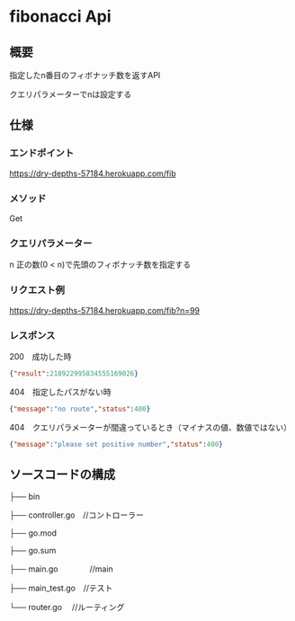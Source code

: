 # fibonacci Api
## 概要
指定したn番目のフィボナッチ数を返すAPI

クエリパラメーターでnは設定する

## 仕様

### エンドポイント
https://dry-depths-57184.herokuapp.com/fib

### メソッド
Get

### クエリパラメーター
n 正の数(0 < n)で先頭のフィボナッチ数を指定する

### リクエスト例
https://dry-depths-57184.herokuapp.com/fib?n=99

### レスポンス
200　成功した時

```json
{"result":218922995834555169026}
```

404　指定したパスがない時
```json
{"message":"no route","status":400}
```
404　クエリパラメーターが間違っているとき（マイナスの値、数値ではない）
```json
{"message":"please set positive number","status":400}
```

## ソースコードの構成
├── bin 

├── controller.go　//コントローラー

├── go.mod

├── go.sum

├── main.go　　　　//main

├── main_test.go　//テスト

└── router.go　   //ルーティング


